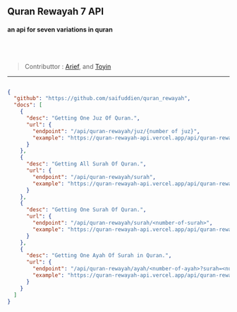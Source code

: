 ## Quran Rewayah 7 API

#### an api for seven variations in quran

<br>
<br>

> Contributtor : [Arief]('https://github.com/saifuddien'), and [Toyin](https://github.com/Toyin5')

***

```json

{
  "github": "https://github.com/saifuddien/quran_rewayah",
  "docs": [
    {
      "desc": "Getting One Juz Of Quran.",
      "url": {
        "endpoint": "/api/quran-rewayah/juz/{number of juz}",
        "example": "https://quran-rewayah-api.vercel.app/api/quran-rewayah/juz/2"
      }
    },
    {
      "desc": "Getting All Surah Of Quran.",
      "url": {
        "endpoint": "/api/quran-rewayah/surah",
        "example": "https://quran-rewayah-api.vercel.app/api/quran-rewayah/surah"
      }
    },
    {
      "desc": "Getting One Surah Of Quran.",
      "url": {
        "endpoint": "/api/quran-rewayah/surah/<number-of-surah>",
        "example": "https://quran-rewayah-api.vercel.app/api/quran-rewayah/surah/5"
      }
    },
    {
      "desc": "Getting One Ayah Of Surah in Quran.",
      "url": {
        "endpoint": "/api/quran-rewayah/ayah/<number-of-ayah>?surah=<number-of-surah>",
        "example": "https://quran-rewayah-api.vercel.app/api/quran-rewayah/ayah/5?surah=12"
      }
    }
  ]
}

```